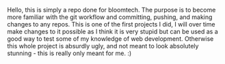Hello, this is simply a repo done for bloomtech.
The purpose is to become more familiar with the git workflow and committing, pushing, and making changes to any repos.
This is one of the first projects I did, I will over time make changes to it possible as I think it is very stupid but can be used as a good way to test some of my knowledge of web development.
Otherwise this whole project is absurdly ugly, and not meant to look absolutely stunning - this is really only meant for me. :)